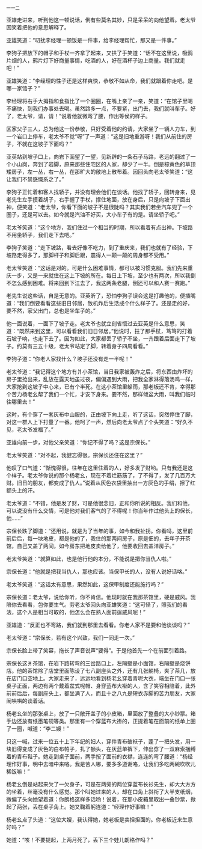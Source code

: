     一一二 

   亚雄走进来，听到他这一顿说话，倒有些莫名其妙，只是呆呆的向他望着。老太爷因笑着把他的意思解释了。

   亚雄笑道：“叨扰李经理一顿饭是一件事，给李经理帮忙，那又是一件事。”

   李狗子把放下的帽子和手杖一齐拿了起来，又拱了手笑道：“话不在这里说，吸鸦片烟的人，鸦片灯下好商量事情，吃酒的人，好在酒杯子边上商量。我们就走吧！”

   亚雄笑道：“李经理的性子还是这样爽快，恭敬不如从命，我们就跟着你走吧。是哪一家馆子？”

   李经理将右手大拇指和食指比了一个圈圈，在嘴上亲了一亲，笑道：“在馆子里喝不痛快，到我们办事处去喝。虽然路多一点，不要紧，出门去，我们就叫车子。好了，老太爷，请，请！”说着他就微弯了腰，作出等侯的样子。

   区家父子三人，总为他这一份恭敬，只好受着他的约请，大家坐了一辆人力车，到一个岩口上停车，老太爷不觉“呀”了一声道：“这是旧地重游呀！我们从前住的房子，不就在这坡子下面吗？”

   亚英站到坡子口上，向岩下面望了一望，见新辟的一条石子马路，老远的翻过了一个小山岗，奔到了岩脚，原来那些住宅区的人家，却少了一半。倒是棕黄色的草顶矮房子，左一丛，右一丛，在那旷大的敞地上散布着。因回头向老太爷笑道：“这让我们不禁感慨系之了。”

   李狗子正忙着和客人找轿子，并没有理会他们在谈话。他找了轿子，回转身来，见老先生左手摸着胡子，右手握了手杖，撑住地面，放在身后，只是向坡子下面出神，便笑道：“老太爷，你看下面的坡子不是很陡吗？其实我们若坐汽车兜了一个圈子，还是可以去。如今就是汽油不好买，大小车子有的是。请坐轿子吧。”

   老太爷笑道：“这个地方，我们住过一个相当的时期，所以看着有点出神。下坡路不用坐轿子，我们走下去吧。”

   李狗子笑道：“走下坡路，看去好像不吃力，到了重庆来，我们也就有了经验，下坡路走得多了，那脚杆子和脚后跟，震得人一颠一颠的周身都不受用。”

   老太爷笑道：“这话是对的。可是什么困难事情，都可以被习惯克服。我们先来重庆一步，又是一来就住在这上下坡的所在。每日上下坡，至少也有两次，所以我倒不怎么感到困难。将来回到下江去了，我这两条老腿，倒还可以和人赛一赛跑。”

   老先生说这些话，自是无意的。亚英昕了，恐怕李狗子误会这是打趣他的，便插嘴道：“我们倒要看看这些旧日邻居，敌机炸后生活成个什么样子了。还是走的好，要不然，家父出门，总也是坐车子的。”

   他一面说着，一面下了坡子走。老太爷也就立刻省悟过去亚英是什么意思，笑道：“既然来到这里，可以看看我们旧日邻居。”他说时，拄了那手杖，笃笃的打着石坡子响，也走下去了。因为如此，大家都丢了轿子不坐，一齐跟着后面走下了坡子。约莫有三五十级，老太爷站定了脚，转着身子四周看看。”

   李狗子道：“你老人家找什么？坡子还没有走一半呢！”

   老太爷道：“我记得这个地方有爿小茶馆，当日我家被轰炸之后，将东西由炸坏的房子里抢出来，乱放在露天地虽过夜，偏偏遇到大雨，把我全家淋得落汤鸡一样，大家抢到这坡子中心来，已有个半死。在这小茶馆里躲雨，那老板还不肯，幸得那个苦力杨老幺帮了我们一个忙，才安下身来。要不然，那样倾盆大雨，叫我们临时往哪里去！”

   这时，有个穿了一套灰布中山服的，正由坡下向上走，听了这话，突然停住了脚，对这一群人上下打量了一番。他呵了一声，然后向老太爷点了个头笑道：“好久不见，老太爷发福了。”

   亚雄向前一步，对他父亲笑道：“你记不得了吗？这是宗保长。”

   老太爷笑道：“对不起，我健忘得很。宗保长还住在这里？”

   他叹了口气道：“惭愧得很，往年在这里住着的人，好多发了财哟。只有我还是这个样子。老太爷你说的那个杨老幺，现在不着烂筋筋了，了不得了，发了几百万大财。旧日的朋友，都变成了仇人。”说着从灰色衣袋里抽出一方灰色的手绢，擦了红额头上的汗。

   老太爷道：“不错，他是发了财，可是他很念旧，正和你所说的相反。我们和他，可以说没有什么交情，可是他对我们客气的了不得呢！你当年作过他头上的保长，他……”

   宗保长跌了脚道：“还用说，就是为了当年的事，如今和我扯拐。你看吗，这里前前后后，每一块地皮，都是他的了，我住的那两间房子，原是佃的，去年子开茶馆，自己又盖了两间，如今房东把地皮卖给他了，他要收回去盖洋房子。”

   老太爷笑道：“就算如此，也是他行他的本分，不能说是把你当仇人啦。”

   宗保长道：“他就是把我当仇人，那也应该。当保甲长的人，没有人说好话咯。”

   老太爷笑道：“这话太有意思，果然如此，这保甲制度还能施行吗？”

   宗保长道：老太爷，说给你听，你不肯信。他现时就在我那茶馆里，硬是威风。我陪你去看看，包你要生气。劳老太爷回头向亚雄笑道：“这可怪了，照我们的看法，这个人是相当可取的，他怎么会在熟人面前逞威风呢！”

   亚雄道：“反正也不弯路，我们就到那里去看看。你老人家不是要和他谈谈吗？”

   老太爷道：“宗保长，若有这个兴致，我们一同走一次。”

   宗保长脸上带了笑容，拖长了声音说声“要得”。于是他首先一个在前面引着路。

   宗保长这爿茶馆，在岩下路转弯的三岔路口上，左隔壁是小面馆，右隔壁是烧饼店。他的茶馆除了店堂里面陈设了七八副座头之外，还有几张躺椅，夹了茶几，放在店门口空地上。大家走来了，远远地看到杨老幺穿着青呢大衣，端坐在门口一张桌子正面，两边有两个戴着盆式呢帽、身穿蓝布大褂的人，含了笑容相陪着，此外前前后后，每副座头上，都坐满了人，而且十之八九是短衣赤脚的苦力朋友，大家闹哄哄的谈着话。

   杨老幺坐的那张桌上，放了一只敞开盖子的小皮箱，里面放了整叠的大小钞票。箱手边还放有纸墨笔砚等类。那里有一个穿蓝布大褂的，正提着笔在面前的纸单上圈了一圈，喊道：“李二嫂！”

   只这一喊，过来一位五十上下年纪的妇人，穿件青布破袄子，蓬了一把头发，用一块旧得变成了灰色的白布帕子，扎了额头，在灰蓝单裤下，伸出穿了一双麻索捆缚着的青布鞋子。她走到桌子面前，两手按了面前的衣襟，连连的弯了腰道：“杨经理作好事，明中去暗中来咯。我是苦人哪，要多多道谢咯，让我们多吃两碗吹吹儿稀饭嘛！”

   杨老幺倒是站起来欠了一欠身子，可是在两旁的两位穿蓝布长衫先生，却大大方方的坐着，丝毫没有什么感觉。那个叫她过来的人，却在口角上斜衔了大半支纸烟，微偏了头向她望着道：你朗格这样多话哟！说着，在那小皮箱里取出一叠钞票，掀起了两张，丢在桌子角上。她又鞠着躬连道：“经理作好事嘛！”

   杨老幺点了头道：“这位大嫂，我认得她，她老板是卖担担面的。你老板近来生意好吗？”

   她道：“咳！不要提起，上两月死了，丢下三个娃儿朗格作吗？”


